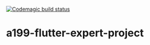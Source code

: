 [![Codemagic build status](https://api.codemagic.io/apps/61b4f5239a0f7e7d45b37255/61b4f5239a0f7e7d45b37254/status_badge.svg)](https://codemagic.io/apps/61b4f5239a0f7e7d45b37255/61b4f5239a0f7e7d45b37254/latest_build)

# a199-flutter-expert-project